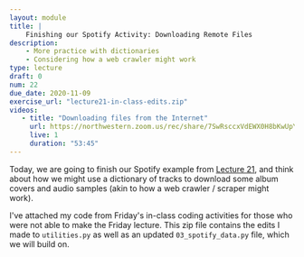 ```yaml
---
layout: module
title: |
    Finishing our Spotify Activity: Downloading Remote Files
description:
    - More practice with dictionaries
    - Considering how a web crawler might work
type: lecture
draft: 0
num: 22
due_date: 2020-11-09
exercise_url: "lecture21-in-class-edits.zip"
videos:
   - title: "Downloading files from the Internet"
     url: https://northwestern.zoom.us/rec/share/7SwRsccxVdEWX0H8bKwUpYY2yAOrg8VQhk099dQ1_7Fmia5Gxy4RIZvC8BY4ZSp3.eJzX8WkKIELFm8TL?startTime=1604938761000
     live: 1
     duration: "53:45"
---
```


Today, we are going to finish our Spotify example from [Lecture 21](week08-lecture03), and think about how we might use a dictionary of tracks to download some album covers and audio samples (akin to how a web crawler / scraper might work).

I've attached my code from Friday's in-class coding activities for those who were not able to make the Friday lecture. This zip file contains the edits I made to `utilities.py` as well as an updated `03_spotify_data.py` file, which we will build on.